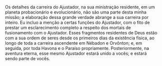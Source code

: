 ﻿Os detalhes da carreira do Ajustador, na sua ministração residente, em um planeta probacionário e evolucionário, não são uma parte desta minha missão; a elaboração dessa grande verdade abrange a sua carreira por inteiro. Eu incluo a menção a certas funções do Ajustador, com o fito de prestar um esclarecimento completo a respeito dos mortais de fusionamento com o Ajustador. Esses fragmentos residentes de Deus estão com a sua ordem de seres desde os primeiros dias da existência física, ao longo de toda a carreira ascendente em Nébadon e Orvônton; e, em seguida, por toda Havona e o Paraíso propriamente. Posteriormente, na aventura eterna, esse mesmo Ajustador estará unido a vocês; e estará sendo parte de vocês.